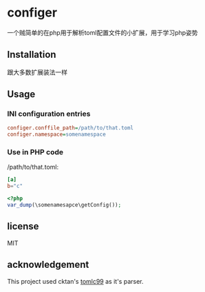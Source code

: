 # configer

一个贼简单的在php用于解析toml配置文件的小扩展，用于学习php姿势

## Installation

跟大多数扩展装法一样

## Usage

### INI configuration entries

```ini
configer.conffile_path=/path/to/that.toml
configer.namespace=somenamespace
```

### Use in PHP code

/path/to/that.toml:
```toml
[a]
b="c"
```

```php
<?php
var_dump(\somenamesapce\getConfig());
```

## license
MIT

## acknowledgement

This project used cktan's [tomlc99](https://github.com/cktan/tomlc99) as it's parser.
